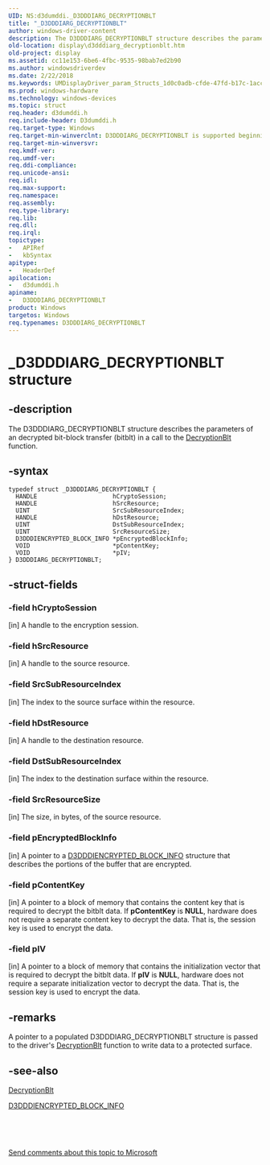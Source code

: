 ```yaml
---
UID: NS:d3dumddi._D3DDDIARG_DECRYPTIONBLT
title: "_D3DDDIARG_DECRYPTIONBLT"
author: windows-driver-content
description: The D3DDDIARG_DECRYPTIONBLT structure describes the parameters of an decrypted bit-block transfer (bitblt) in a call to the DecryptionBlt function.
old-location: display\d3dddiarg_decryptionblt.htm
old-project: display
ms.assetid: cc11e153-6be6-4fbc-9535-98bab7ed2b90
ms.author: windowsdriverdev
ms.date: 2/22/2018
ms.keywords: UMDisplayDriver_param_Structs_1d0c0adb-cfde-47fd-b17c-1acc15de25cd.xml, D3DDDIARG_DECRYPTIONBLT structure [Display Devices], _D3DDDIARG_DECRYPTIONBLT, display.d3dddiarg_decryptionblt, d3dumddi/D3DDDIARG_DECRYPTIONBLT, D3DDDIARG_DECRYPTIONBLT
ms.prod: windows-hardware
ms.technology: windows-devices
ms.topic: struct
req.header: d3dumddi.h
req.include-header: D3dumddi.h
req.target-type: Windows
req.target-min-winverclnt: D3DDDIARG_DECRYPTIONBLT is supported beginning with the Windows 7 operating system.
req.target-min-winversvr: 
req.kmdf-ver: 
req.umdf-ver: 
req.ddi-compliance: 
req.unicode-ansi: 
req.idl: 
req.max-support: 
req.namespace: 
req.assembly: 
req.type-library: 
req.lib: 
req.dll: 
req.irql: 
topictype:
-	APIRef
-	kbSyntax
apitype:
-	HeaderDef
apilocation:
-	d3dumddi.h
apiname:
-	D3DDDIARG_DECRYPTIONBLT
product: Windows
targetos: Windows
req.typenames: D3DDDIARG_DECRYPTIONBLT
---
```


# _D3DDDIARG_DECRYPTIONBLT structure


## -description


The D3DDDIARG_DECRYPTIONBLT structure describes the parameters of an decrypted bit-block transfer (bitblt) in a call to the <a href="..\d3dumddi\nc-d3dumddi-pfnd3dddi_decryptionblt.md">DecryptionBlt</a> function. 


## -syntax


````
typedef struct _D3DDDIARG_DECRYPTIONBLT {
  HANDLE                     hCryptoSession;
  HANDLE                     hSrcResource;
  UINT                       SrcSubResourceIndex;
  HANDLE                     hDstResource;
  UINT                       DstSubResourceIndex;
  UINT                       SrcResourceSize;
  D3DDDIENCRYPTED_BLOCK_INFO *pEncryptedBlockInfo;
  VOID                       *pContentKey;
  VOID                       *pIV;
} D3DDDIARG_DECRYPTIONBLT;
````


## -struct-fields




### -field hCryptoSession

[in] A handle to the encryption session. 


### -field hSrcResource

[in] A handle to the source resource.


### -field SrcSubResourceIndex

[in] The index to the source surface within the resource. 


### -field hDstResource

[in] A handle to the destination resource. 


### -field DstSubResourceIndex

[in] The index to the destination surface within the resource. 


### -field SrcResourceSize

[in] The size, in bytes, of the source resource. 


### -field pEncryptedBlockInfo

[in] A pointer to a <a href="..\d3dumddi\ns-d3dumddi-_d3dddiencrypted_block_info.md">D3DDDIENCRYPTED_BLOCK_INFO</a> structure that describes the portions of the buffer that are encrypted. 


### -field pContentKey

[in] A pointer to a block of memory that contains the content key that is required to decrypt the bitblt data. If <b>pContentKey</b> is <b>NULL</b>, hardware does not require a separate content key to decrypt the data. That is, the session key is used to encrypt the data. 


### -field pIV

[in] A pointer to a block of memory that contains the initialization vector that is required to decrypt the bitblt data. If <b>pIV</b> is <b>NULL</b>, hardware does not require a separate initialization vector to decrypt the data. That is, the session key is used to encrypt the data. 


## -remarks



A pointer to a populated D3DDDIARG_DECRYPTIONBLT structure is passed to the driver's <a href="..\d3dumddi\nc-d3dumddi-pfnd3dddi_decryptionblt.md">DecryptionBlt</a> function to write data to a protected surface. 




## -see-also

<a href="..\d3dumddi\nc-d3dumddi-pfnd3dddi_decryptionblt.md">DecryptionBlt</a>



<a href="..\d3dumddi\ns-d3dumddi-_d3dddiencrypted_block_info.md">D3DDDIENCRYPTED_BLOCK_INFO</a>



 

 

<a href="mailto:wsddocfb@microsoft.com?subject=Documentation%20feedback [display\display]:%20D3DDDIARG_DECRYPTIONBLT structure%20 RELEASE:%20(2/22/2018)&amp;body=%0A%0APRIVACY STATEMENT%0A%0AWe use your feedback to improve the documentation. We don't use your email address for any other purpose, and we'll remove your email address from our system after the issue that you're reporting is fixed. While we're working to fix this issue, we might send you an email message to ask for more info. Later, we might also send you an email message to let you know that we've addressed your feedback.%0A%0AFor more info about Microsoft's privacy policy, see http://privacy.microsoft.com/en-us/default.aspx." title="Send comments about this topic to Microsoft">Send comments about this topic to Microsoft</a>


